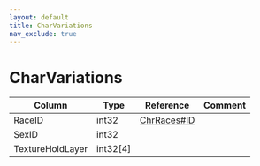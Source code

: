```yaml
---
layout: default
title: CharVariations
nav_exclude: true
---
```

# CharVariations

| Column | Type | Reference | Comment |
|--------|------|-----------|---------|
|RaceID|int32|[ChrRaces#ID](ChrRaces)||
|SexID|int32|||
|TextureHoldLayer|int32[4]|||

